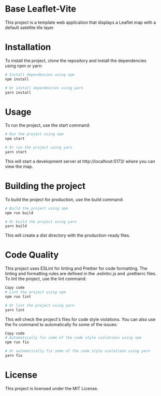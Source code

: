 # Base Leaflet-Vite

This project is a template web application that displays a Leaflet map with a default satellite tile layer.

# Installation

To install the project, clone the repository and install the dependencies using npm or yarn:

```sh
# Install dependencies using npm
npm install

# Or install dependencies using yarn
yarn install
```

# Usage

To run the project, use the start command:

```sh
# Run the project using npm
npm start

# Or run the project using yarn
yarn start
```

This will start a development server at http://localhost:5173/ where you can view the map.

# Building the project

To build the project for production, use the build command:

```sh
# Build the project using npm
npm run build

# Or build the project using yarn
yarn build
```

This will create a dist directory with the production-ready files.

# Code Quality

This project uses ESLint for linting and Prettier for code formatting. The linting and formatting rules are defined in the .eslintrc.js and .prettierrc files. To lint the project, use the lint command:

```sh
Copy code
# Lint the project using npm
npm run lint

# Or lint the project using yarn
yarn lint
```

This will check the project's files for code style violations. You can also use the fix command to automatically fix some of the issues:

```sh
Copy code
# Automatically fix some of the code style violations using npm
npm run fix

# Or automatically fix some of the code style violations using yarn
yarn fix
```

# License

This project is licensed under the MIT License.
